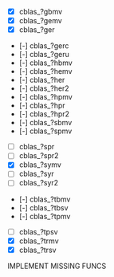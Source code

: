 - [x] cblas_?gbmv
- [x] cblas_?gemv
- [x] cblas_?ger
- [-] cblas_?gerc
- [-] cblas_?geru
- [-] cblas_?hbmv
- [-] cblas_?hemv
- [-] cblas_?her
- [-] cblas_?her2
- [-] cblas_?hpmv
- [-] cblas_?hpr
- [-] cblas_?hpr2
- [-] cblas_?sbmv
- [-] cblas_?spmv
- [ ] cblas_?spr
- [ ] cblas_?spr2
- [x] cblas_?symv
- [ ] cblas_?syr
- [ ] cblas_?syr2
- [-] cblas_?tbmv
- [-] cblas_?tbsv
- [-] cblas_?tpmv
- [ ] cblas_?tpsv
- [x] cblas_?trmv
- [x] cblas_?trsv 

IMPLEMENT MISSING FUNCS